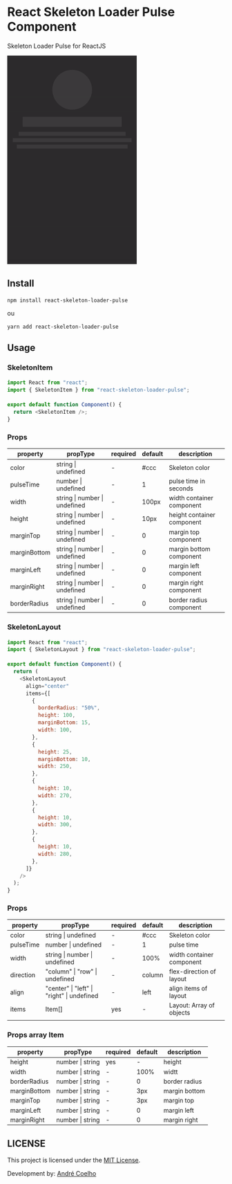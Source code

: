 # React Skeleton Loader Pulse Component

Skeleton Loader Pulse for ReactJS

![Demo](demo.gif)

## Install

```shell
npm install react-skeleton-loader-pulse
```

ou

```shell
yarn add react-skeleton-loader-pulse
```

## Usage

### SkeletonItem

```js
import React from "react";
import { SkeletonItem } from "react-skeleton-loader-pulse";

export default function Component() {
  return <SkeletonItem />;
}
```

### Props

| property     | propType                      | required | default | description                |
| ------------ | ----------------------------- | -------- | ------- | -------------------------- |
| color        | string \| undefined           | \-       | \#ccc   | Skeleton color             |
| pulseTime    | number \| undefined           | \-       | 1       | pulse time in seconds      |
| width        | string \| number \| undefined | \-       | 100px   | width container component  |
| height       | string \| number \| undefined | \-       | 10px    | height container component |
| marginTop    | string \| number \| undefined | \-       | 0       | margin top component       |
| marginBottom | string \| number \| undefined | \-       | 0       | margin bottom component    |
| marginLeft   | string \| number \| undefined | \-       | 0       | margin left component      |
| marginRight  | string \| number \| undefined | \-       | 0       | margin right component     |
| borderRadius | string \| number \| undefined | \-       | 0       | border radius component    |

### SkeletonLayout

```js
import React from "react";
import { SkeletonLayout } from "react-skeleton-loader-pulse";

export default function Component() {
  return (
    <SkeletonLayout
      align="center"
      items={[
        {
          borderRadius: "50%",
          height: 100,
          marginBottom: 15,
          width: 100,
        },
        {
          height: 25,
          marginBottom: 10,
          width: 250,
        },
        {
          height: 10,
          width: 270,
        },
        {
          height: 10,
          width: 300,
        },
        {
          height: 10,
          width: 280,
        },
      ]}
    />
  );
}
```

### Props

| property  | propType                                   | required | default | description               |
| --------- | ------------------------------------------ | -------- | ------- | ------------------------- |
| color     | string \| undefined                        | \-       | \#ccc   | Skeleton color            |
| pulseTime | number \| undefined                        | \-       | 1       | pulse time                |
| width     | string \| number \| undefined              | \-       | 100%    | width container component |
| direction | "column" \| "row" \| undefined             | \-       | column  | flex\-direction of layout |
| align     | "center" \| "left" \| "right" \| undefined | \-       | left    | align items of layout     |
| items     | Item\[\]                                   | yes      | \-      | Layout: Array of objects  |
|           |                                            |          |         |                           |

### Props array Item

| property     | propType         | required | default | description   |
| ------------ | ---------------- | -------- | ------- | ------------- |
| height       | number \| string | yes      | \-      | height        |
| width        | number \| string | \-       | 100%    | widtt         |
| borderRadius | number \| string | \-       | 0       | border radius |
| marginBottom | number \| string | \-       | 3px     | margin bottom |
| marginTop    | number \| string | \-       | 3px     | margin top    |
| marginLeft   | number \| string | \-       | 0       | margin left   |
| marginRight  | number \| string | \-       | 0       | margin right  |

## LICENSE

This project is licensed under the [MIT License](https://opensource.org/licenses/MIT).

Development by: [André Coelho](https://andrecoelho.dev)
